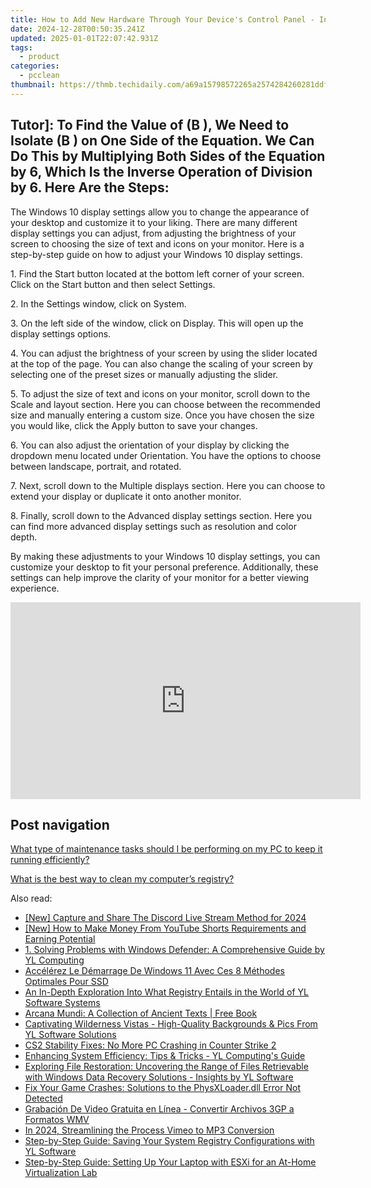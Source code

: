 ```yaml
---
title: How to Add New Hardware Through Your Device's Control Panel - Insights by YL Computing
date: 2024-12-28T00:50:35.241Z
updated: 2025-01-01T22:07:42.931Z
tags:
  - product
categories:
  - pcclean
thumbnail: https://thmb.techidaily.com/a69a15798572265a2574284260281ddf651b6e2edc67c914e7a3a40f4a1feb7f.png
---
```


## Tutor]: To Find the Value of \(B \), We Need to Isolate \(B \) on One Side of the Equation. We Can Do This by Multiplying Both Sides of the Equation by 6, Which Is the Inverse Operation of Division by 6. Here Are the Steps:

The Windows 10 display settings allow you to change the appearance of your desktop and customize it to your liking. There are many different display settings you can adjust, from adjusting the brightness of your screen to choosing the size of text and icons on your monitor. Here is a step-by-step guide on how to adjust your Windows 10 display settings. 

1\. Find the Start button located at the bottom left corner of your screen. Click on the Start button and then select Settings.

2\. In the Settings window, click on System.

3\. On the left side of the window, click on Display. This will open up the display settings options. 

4\. You can adjust the brightness of your screen by using the slider located at the top of the page. You can also change the scaling of your screen by selecting one of the preset sizes or manually adjusting the slider.

5\. To adjust the size of text and icons on your monitor, scroll down to the Scale and layout section. Here you can choose between the recommended size and manually entering a custom size. Once you have chosen the size you would like, click the Apply button to save your changes.

6\. You can also adjust the orientation of your display by clicking the dropdown menu located under Orientation. You have the options to choose between landscape, portrait, and rotated.

7\. Next, scroll down to the Multiple displays section. Here you can choose to extend your display or duplicate it onto another monitor.

8\. Finally, scroll down to the Advanced display settings section. Here you can find more advanced display settings such as resolution and color depth. 

By making these adjustments to your Windows 10 display settings, you can customize your desktop to fit your personal preference. Additionally, these settings can help improve the clarity of your monitor for a better viewing experience.

<!-- affiliate ads begin -->
<iframe width="560" height="315" src="https://www.youtube.com/embed/LaWcXdTn5SE?si=QbxEkX-4a17J5RVs" title="YouTube video player" frameborder="0" allow="accelerometer; autoplay; clipboard-write; encrypted-media; gyroscope; picture-in-picture; web-share" referrerpolicy="strict-origin-when-cross-origin" allowfullscreen></iframe>
<!-- affiliate ads end -->

## Post navigation

[What type of maintenance tasks should I be performing on my PC to keep it running efficiently?](https://tools.techidaily.com/pcclean/products/)

[What is the best way to clean my computer’s registry?](https://tools.techidaily.com/pcclean/products/)

<ins class="adsbygoogle"
     style="display:block"
     data-ad-format="autorelaxed"
     data-ad-client="ca-pub-7571918770474297"
     data-ad-slot="1223367746"></ins>

<ins class="adsbygoogle"
     style="display:block"
     data-ad-client="ca-pub-7571918770474297"
     data-ad-slot="8358498916"
     data-ad-format="auto"
     data-full-width-responsive="true"></ins>

<span class="atpl-alsoreadstyle">Also read:</span>
<div><ul>
<li><a href="https://desktop-recording.techidaily.com/new-capture-and-share-the-discord-live-stream-method-for-2024/"><u>[New] Capture and Share The Discord Live Stream Method for 2024</u></a></li>
<li><a href="https://youtube-webster.techidaily.com/ow-to-make-money-from-youtube-shorts-requirements-and-earning-potential/"><u>[New] How to Make Money From YouTube Shorts Requirements and Earning Potential</u></a></li>
<li><a href="https://discover-awesome.techidaily.com/1-solving-problems-with-windows-defender-a-comprehensive-guide-by-yl-computing/"><u>1. Solving Problems with Windows Defender: A Comprehensive Guide by YL Computing</u></a></li>
<li><a href="https://win-studio.techidaily.com/accelerez-le-demarrage-de-windows-11-avec-ces-8-methodes-optimales-pour-ssd/"><u>Accélérez Le Démarrage De Windows 11 Avec Ces 8 Méthodes Optimales Pour SSD</u></a></li>
<li><a href="https://discover-awesome.techidaily.com/an-in-depth-exploration-into-what-registry-entails-in-the-world-of-yl-software-systems/"><u>An In-Depth Exploration Into What Registry Entails in the World of YL Software Systems</u></a></li>
<li><a href="https://novels-ebooks.techidaily.com/210476996-9780801888977-arcana-mundi-a-collection-of-ancient-texts/"><u>Arcana Mundi: A Collection of Ancient Texts | Free Book</u></a></li>
<li><a href="https://discover-awesome.techidaily.com/captivating-wilderness-vistas-high-quality-backgrounds-and-pics-from-yl-software-solutions/"><u>Captivating Wilderness Vistas - High-Quality Backgrounds & Pics From YL Software Solutions</u></a></li>
<li><a href="https://win-solutions.techidaily.com/cs2-stability-fixes-no-more-pc-crashing-in-counter-strike-2/"><u>CS2 Stability Fixes: No More PC Crashing in Counter Strike 2</u></a></li>
<li><a href="https://discover-awesome.techidaily.com/enhancing-system-efficiency-tips-and-tricks-yl-computings-guide/"><u>Enhancing System Efficiency: Tips & Tricks - YL Computing's Guide</u></a></li>
<li><a href="https://discover-awesome.techidaily.com/exploring-file-restoration-uncovering-the-range-of-files-retrievable-with-windows-data-recovery-solutions-insights-by-yl-software/"><u>Exploring File Restoration: Uncovering the Range of Files Retrievable with Windows Data Recovery Solutions - Insights by YL Software</u></a></li>
<li><a href="https://techno-recovery.techidaily.com/fix-your-game-crashes-solutions-to-the-physxloaderdll-error-not-detected/"><u>Fix Your Game Crashes: Solutions to the PhysXLoader.dll Error Not Detected</u></a></li>
<li><a href="https://discover-blog.techidaily.com/grabacion-de-video-gratuita-en-linea-convertir-archivos-3gp-a-formatos-wmv/"><u>Grabación De Video Gratuita en Línea - Convertir Archivos 3GP a Formatos WMV</u></a></li>
<li><a href="https://vimeo-videos.techidaily.com/in-2024-streamlining-the-process-vimeo-to-mp3-conversion/"><u>In 2024, Streamlining the Process Vimeo to MP3 Conversion</u></a></li>
<li><a href="https://discover-awesome.techidaily.com/step-by-step-guide-saving-your-system-registry-configurations-with-yl-software/"><u>Step-by-Step Guide: Saving Your System Registry Configurations with YL Software</u></a></li>
<li><a href="https://win-remarkable.techidaily.com/step-by-step-guide-setting-up-your-laptop-with-esxi-for-an-at-home-virtualization-lab/"><u>Step-by-Step Guide: Setting Up Your Laptop with ESXi for an At-Home Virtualization Lab</u></a></li>
</ul></div>

